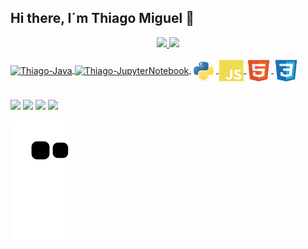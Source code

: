 ## Hi there, I´m Thiago Miguel 👋

<div align="center">
  <a href="https://github.com/ThiagoMiguel7">
  <img height="180" src="https://github-readme-stats.vercel.app/api?username=ThiagoMiguel7&show_icons=true&theme=algolia&include_all_commits=true&count_private=true"/>
  <img height="180" src="https://github-readme-stats.vercel.app/api/top-langs/?username=ThiagoMiguel7&layout=compact&langs_count=7&theme=algolia"/>
</div>
<div style="display: inline_block"><br>
  <img align="center" alt="Thiago-Java" height="35" width="40" src="https://cdn.jsdelivr.net/gh/devicons/devicon/icons/java/java-original-wordmark.svg">
  <img align="center" alt="Thiago-JupyterNotebook" height="35" width="40" src="https://cdn.jsdelivr.net/gh/devicons/devicon/icons/jupyter/jupyter-original-wordmark.svg">
  <img align="center" alt="Thiago-Python" height="35" width="40" src="https://raw.githubusercontent.com/devicons/devicon/master/icons/python/python-original.svg">
  <img align="center" alt="Thiago-Js" height="35" width="40" src="https://raw.githubusercontent.com/devicons/devicon/master/icons/javascript/javascript-plain.svg">
  <img align="center" alt="Thiago-HTML" height="35" width="40" src="https://raw.githubusercontent.com/devicons/devicon/master/icons/html5/html5-original.svg">
  <img align="center" alt="Thiago-CSS" height="35" width="40" src="https://raw.githubusercontent.com/devicons/devicon/master/icons/css3/css3-original.svg">
</div>
  
  ##
 
<div> 
  <a href="https://www.twitch.tv/brendhowns" target="_blank"><img src="https://img.shields.io/badge/Twitch-9146FF?style=for-the-badge&logo=twitch&logoColor=white" target="_blank"></a>
 <a href="https://discord.com/users/653450078362533918"_blank"><img src="https://img.shields.io/badge/Discord-7289DA?style=for-the-badge&logo=discord&logoColor=white" target="_blank"></a> 
  <a href = "mailto:trmiguel235@gmail.com"><img src="https://img.shields.io/badge/Gmail-D14836?style=for-the-badge&logo=gmail&logoColor=white" target="_blank"></a>
  <a href="https://steamcommunity.com/profiles/76561198376802969"_blank"><img src="https://img.shields.io/badge/Steam-000000?style=for-the-badge&logo=steam&logoColor=white"_blank"></a> 
  
  	
  ![Snake animation](https://github.com/ThiagoMiguel7/ThiagoMiguel7/blob/output/github-contribution-grid-snake.svg)
 
</div>
